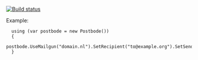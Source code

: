 [![Build status](https://ci.appveyor.com/api/projects/status/g3jejovi6b262u2f?svg=true)](https://ci.appveyor.com/project/matthijsbreemans/postbode)

Example:
```
  using (var postbode = new Postbode())
  {
      postbode.UseMailgun("domain.nl").SetRecipient("to@example.org").SetSender("sender@example.org").SetSubject("test").SetTextContent("HALLLOOOO").SendAsync();
  }
```